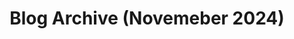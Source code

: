 ---
layout: page
title: Blog Archive (Novemeber 2024)
permalink: /2024-11-archive/
navbar: false
---
